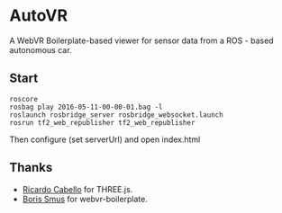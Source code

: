 # AutoVR

A WebVR Boilerplate-based viewer for
sensor data from a ROS - based autonomous car.

## Start
    roscore
    rosbag play 2016-05-11-00-00-01.bag -l
    roslaunch rosbridge_server rosbridge_websocket.launch
    rosrun tf2_web_republisher tf2_web_republisher

Then configure (set serverUrl) and open index.html

## Thanks

- [Ricardo Cabello][doob] for THREE.js.
- [Boris Smus][smus] for webvr-boilerplate.


[doob]: https://twitter.com/mrdoob
[smus]: http://smus.com

